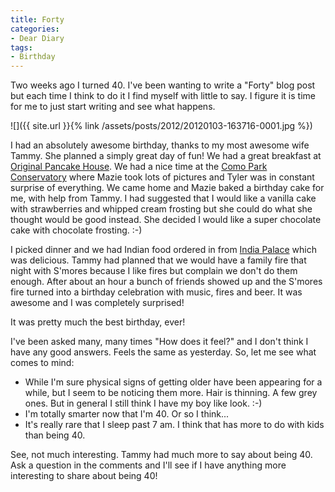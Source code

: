 ```yaml
---
title: Forty
categories:
- Dear Diary
tags:
- Birthday
---
```


Two weeks ago I turned 40. I've been wanting to write a "Forty" blog post but each time I think to do it I find myself with little to say. I figure it is time for me to just start writing and see what happens.

![]({{ site.url }}{% link /assets/posts/2012/20120103-163716-0001.jpg %})

I had an absolutely awesome birthday, thanks to my most awesome wife Tammy. She planned a simply great day of fun! We had a great breakfast at [Original Pancake House](http://www.originalpancakehouse.com/). We had a nice time at the [Como Park Conservatory](http://www.comozooconservatory.org/) where Mazie took lots of pictures and Tyler was in constant surprise of everything. We came home and Mazie baked a birthday cake for me, with help from Tammy. I had suggested that I would like a vanilla cake with strawberries and whipped cream frosting but she could do what she thought would be good instead. She decided I would like a super chocolate cake with chocolate frosting. :-)

I picked dinner and we had Indian food ordered in from [India Palace](http://www.indiapalace.org/) which was delicious. Tammy had planned that we would have a family fire that night with S'mores because I like fires but complain we don't do them enough. After about an hour a bunch of friends showed up and the S'mores fire turned into a birthday celebration with music, fires and beer. It was awesome and I was completely surprised!

It was pretty much the best birthday, ever!

I've been asked many, many times "How does it feel?" and I don't think I have any good answers. Feels the same as yesterday. So, let me see what comes to mind:

  * While I'm sure physical signs of getting older have been appearing for a while, but I seem to be noticing them more. Hair is thinning. A few grey ones. But in general I still think I have my boy like look. :-)
  * I'm totally smarter now that I'm 40. Or so I think...
  * It's really rare that I sleep past 7 am. I think that has more to do with kids than being 40.

See, not much interesting. Tammy had much more to say about being 40. Ask a question in the comments and I'll see if I have anything more interesting to share about being 40!
